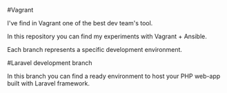 #Vagrant

I've find in Vagrant one of the best dev team's tool.

In this repository you can find my experiments with Vagrant + Ansible.

Each branch represents a specific development environment.

#Laravel development branch

In this branch you can find a ready environment to host your PHP web-app built with Laravel framework.
